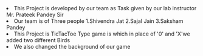 <li>This Project is developed by our team as Task given by our lab instructor Mr. Prateek Pandey Sir</li>
<li> Our team is of Three people 1.Shivendra Jat 2.Sajal Jain 3.Saksham Pandey </li>
<li>This Project is TicTacToe Type game is which in place of '0' and 'X'we added two different Birds</li>
<li>We also changed the background of our game</li>
